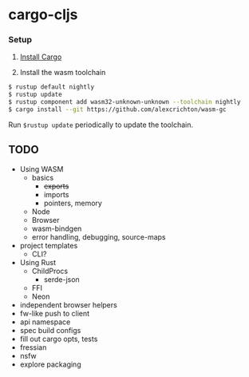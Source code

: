 # cargo-cljs


### Setup

1) [Install Cargo](https://doc.rust-lang.org/cargo/getting-started/installation.html)

2) Install the wasm toolchain

``` bash
$ rustup default nightly
$ rustup update
$ rustup component add wasm32-unknown-unknown --toolchain nightly
$ cargo install --git https://github.com/alexcrichton/wasm-gc
```

Run `$rustup update` periodically to update the toolchain.


## TODO
  + Using WASM
    + basics
      - ~~exports~~
      - imports
      - pointers, memory
    + Node
    + Browser
    + wasm-bindgen
    + error handling, debugging, source-maps
  + project templates
    - CLI?
  + Using Rust
    + ChildProcs
      - serde-json
    + FFI
    + Neon
  + independent browser helpers
  + fw-like push to client
  + api namespace
  + spec build configs
  + fill out cargo opts, tests
  + fressian
  + nsfw
  + explore packaging
